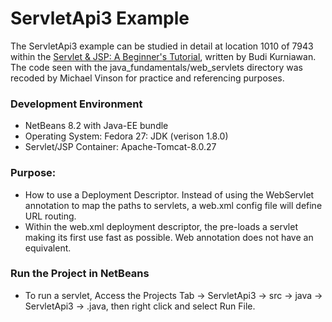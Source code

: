 ServletApi3 Example
====================

The ServletApi3 example can be studied in detail at location 1010 of 7943 within
the [Servlet & JSP: A Beginner's Tutorial](https://brainysoftware.com/9781771970327),
written by Budi Kurniawan. The code seen with the java_fundamentals/web_servlets
directory was recoded by Michael Vinson for practice and referencing purposes.

### Development Environment
* NetBeans 8.2 with Java-EE bundle
* Operating System: Fedora 27: JDK (verison 1.8.0)
* Servlet/JSP Container: Apache-Tomcat-8.0.27

### Purpose:
* How to use a Deployment Descriptor. Instead of using the WebServlet
  annotation to map the paths to servlets, a web.xml config file
  will define URL routing.
* Within the web.xml deployment descriptor, the <load-on-startup> pre-loads
  a servlet making its first use fast as possible. Web annotation does 
  not have an equivalent. 

### Run the Project in NetBeans
* To run a servlet, Access the Projects Tab -> ServletApi3 -> src -> java ->
  ServletApi3 -> <servletName>.java, then right click and select
  Run File.

